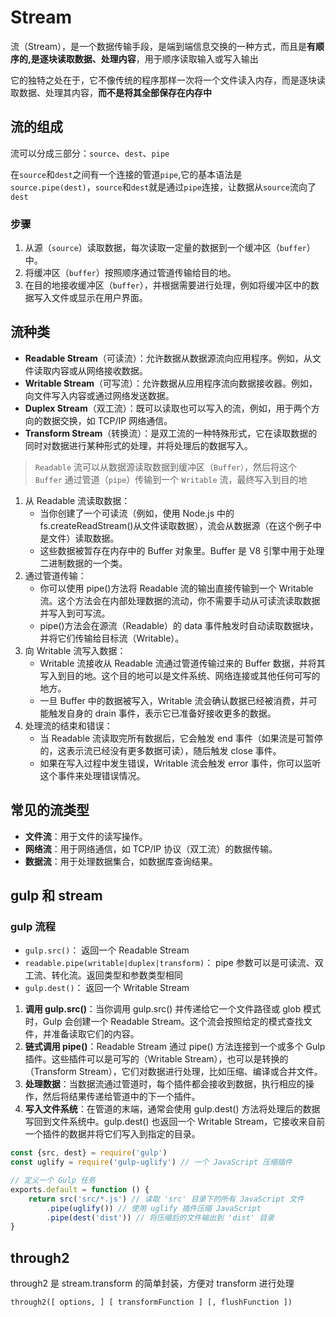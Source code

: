 # Stream

流（Stream），是一个数据传输手段，是端到端信息交换的一种方式，而且是**有顺序的,是逐块读取数据、处理内容**，用于顺序读取输入或写入输出

它的独特之处在于，它不像传统的程序那样一次将一个文件读入内存，而是逐块读取数据、处理其内容，**而不是将其全部保存在内存中**

## 流的组成

流可以分成三部分：`source`、`dest`、`pipe`

在`source`和`dest`之间有一个连接的管道`pipe`,它的基本语法是`source.pipe(dest)`，`source`和`dest`就是通过`pipe`连接，让数据从`source`流向了`dest`

### 步骤

1. 从源（`source`）读取数据，每次读取一定量的数据到一个缓冲区（`buffer`）中。
2. 将缓冲区（`buffer`）按照顺序通过管道传输给目的地。
3. 在目的地接收缓冲区（`buffer`），并根据需要进行处理，例如将缓冲区中的数据写入文件或显示在用户界面。

## 流种类

-   **Readable Stream**（可读流）：允许数据从数据源流向应用程序。例如，从文件读取内容或从网络接收数据。
-   **Writable Stream**（可写流）：允许数据从应用程序流向数据接收器。例如，向文件写入内容或通过网络发送数据。
-   **Duplex Stream**（双工流）：既可以读取也可以写入的流，例如，用于两个方向的数据交换，如 TCP/IP 网络通信。
-   **Transform Stream**（转换流）：是双工流的一种特殊形式，它在读取数据的同时对数据进行某种形式的处理，并将处理后的数据写入。

> `Readable` 流可以从数据源读取数据到缓冲区（`Buffer）`，然后将这个 `Buffer` 通过管道（`pipe`）传输到一个 `Writable` 流，最终写入到目的地

1. 从 Readable 流读取数据：
    - 当你创建了一个可读流（例如，使用 Node.js 中的 fs.createReadStream()从文件读取数据），流会从数据源（在这个例子中是文件）读取数据。
    - 这些数据被暂存在内存中的 Buffer 对象里。Buffer 是 V8 引擎中用于处理二进制数据的一个类。
2. 通过管道传输：
    - 你可以使用 pipe()方法将 Readable 流的输出直接传输到一个 Writable 流。这个方法会在内部处理数据的流动，你不需要手动从可读流读取数据并写入到可写流。
    - pipe()方法会在源流（Readable）的 data 事件触发时自动读取数据块，并将它们传输给目标流（Writable）。
3. 向 Writable 流写入数据：
    - Writable 流接收从 Readable 流通过管道传输过来的 Buffer 数据，并将其写入到目的地。这个目的地可以是文件系统、网络连接或其他任何可写的地方。
    - 一旦 Buffer 中的数据被写入，Writable 流会确认数据已经被消费，并可能触发自身的 drain 事件，表示它已准备好接收更多的数据。
4. 处理流的结束和错误：
    - 当 Readable 流读取完所有数据后，它会触发 end 事件（如果流是可暂停的，这表示流已经没有更多数据可读），随后触发 close 事件。
    - 如果在写入过程中发生错误，Writable 流会触发 error 事件，你可以监听这个事件来处理错误情况。

## 常见的流类型

-   **文件流**：用于文件的读写操作。
-   **网络流**：用于网络通信，如 TCP/IP 协议（双工流）的数据传输。
-   **数据流**：用于处理数据集合，如数据库查询结果。

## gulp 和 stream

### gulp 流程

-   `gulp.src()`： 返回一个 Readable Stream
-   `readable.pipe(writable|duplex|transform)`： pipe 参数可以是可读流、双工流、转化流。返回类型和参数类型相同
-   `gulp.dest()`： 返回一个 Writable Stream

1. **调用 gulp.src()**：当你调用 gulp.src() 并传递给它一个文件路径或 glob 模式时，Gulp 会创建一个 Readable Stream。这个流会按照给定的模式查找文件，并准备读取它们的内容。
2. **链式调用 pipe()**：Readable Stream 通过 pipe() 方法连接到一个或多个 Gulp 插件。这些插件可以是可写的（Writable Stream），也可以是转换的（Transform Stream），它们对数据进行处理，比如压缩、编译或合并文件。
3. **处理数据**：当数据流通过管道时，每个插件都会接收到数据，执行相应的操作，然后将结果传递给管道中的下一个插件。
4. **写入文件系统**：在管道的末端，通常会使用 gulp.dest() 方法将处理后的数据写回到文件系统中。gulp.dest() 也返回一个 Writable Stream，它接收来自前一个插件的数据并将它们写入到指定的目录。

```js
const {src, dest} = require('gulp')
const uglify = require('gulp-uglify') // 一个 JavaScript 压缩插件

// 定义一个 Gulp 任务
exports.default = function () {
    return src('src/*.js') // 读取 'src' 目录下的所有 JavaScript 文件
        .pipe(uglify()) // 使用 uglify 插件压缩 JavaScript
        .pipe(dest('dist')) // 将压缩后的文件输出到 'dist' 目录
}
```

## through2

through2 是 stream.transform 的简单封装，方便对 transform 进行处理

`through2([ options, ] [ transformFunction ] [, flushFunction ])`
